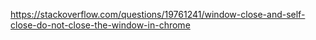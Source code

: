 https://stackoverflow.com/questions/19761241/window-close-and-self-close-do-not-close-the-window-in-chrome